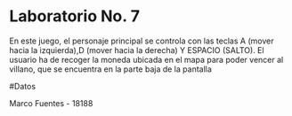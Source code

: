# Laboratorio No. 7

En este juego, el personaje principal se controla con las teclas A (mover hacia la izquierda),D (mover hacia la derecha) Y ESPACIO (SALTO).
El usuario ha de recoger la moneda ubicada en el mapa para poder vencer al villano, que se encuentra en la parte baja de la pantalla

#Datos

Marco Fuentes - 18188
